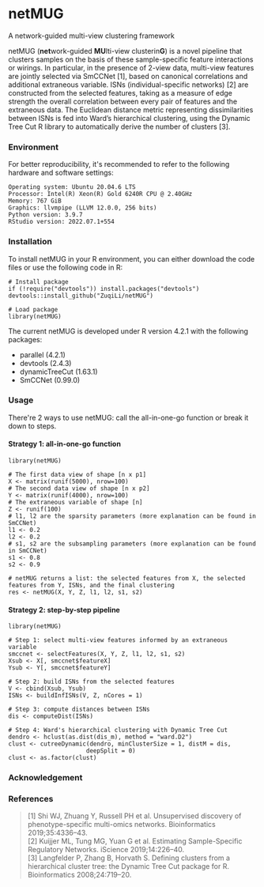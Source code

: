 # netMUG
A network-guided multi-view clustering framework

netMUG (**net**work-guided **MU**lti-view clusterin**G**) is a novel pipeline that clusters samples on the basis of these sample-specific feature interactions or wirings. In particular, in the presence of 2-view data, multi-view features are jointly selected via SmCCNet [1], based on canonical correlations and additional extraneous variable. ISNs (individual-specific networks) [2] are constructed from the selected features, taking as a measure of edge strength the overall correlation between every pair of features and the extraneous data. The Euclidean distance metric representing dissimilarities between ISNs is fed into Ward’s hierarchical clustering, using the Dynamic Tree Cut R library to automatically derive the number of clusters [3].

### Environment
For better reproducibility, it's recommended to refer to the following hardware and software settings:
```
Operating system: Ubuntu 20.04.6 LTS
Processor: Intel(R) Xeon(R) Gold 6240R CPU @ 2.40GHz
Memory: 767 GiB
Graphics: llvmpipe (LLVM 12.0.0, 256 bits)
Python version: 3.9.7
RStudio version: 2022.07.1+554
```

### Installation
To install netMUG in your R environment, you can either download the code files or use the following code in R:
```
# Install package
if (!require("devtools")) install.packages("devtools")
devtools::install_github("ZuqiLi/netMUG")

# Load package
library(netMUG)
```
The current netMUG is developed under R version 4.2.1 with the following packages:
- parallel (4.2.1)
- devtools (2.4.3)
- dynamicTreeCut (1.63.1)
- SmCCNet (0.99.0)

### Usage
There're 2 ways to use netMUG: call the all-in-one-go function or break it down to steps.
#### Strategy 1: all-in-one-go function
```
library(netMUG)

# The first data view of shape [n x p1]
X <- matrix(runif(5000), nrow=100)
# The second data view of shape [n x p2]
Y <- matrix(runif(4000), nrow=100)
# The extraneous variable of shape [n]
Z <- runif(100)
# l1, l2 are the sparsity parameters (more explanation can be found in SmCCNet)
l1 <- 0.2
l2 <- 0.2
# s1, s2 are the subsampling parameters (more explanation can be found in SmCCNet)
s1 <- 0.8
s2 <- 0.9

# netMUG returns a list: the selected features from X, the selected features from Y, ISNs, and the final clustering
res <- netMUG(X, Y, Z, l1, l2, s1, s2)
```
#### Strategy 2: step-by-step pipeline
```
library(netMUG)

# Step 1: select multi-view features informed by an extraneous variable
smccnet <- selectFeatures(X, Y, Z, l1, l2, s1, s2)
Xsub <- X[, smccnet$featureX]
Ysub <- Y[, smccnet$featureY]

# Step 2: build ISNs from the selected features
V <- cbind(Xsub, Ysub)
ISNs <- buildInfISNs(V, Z, nCores = 1)

# Step 3: compute distances between ISNs
dis <- computeDist(ISNs)

# Step 4: Ward's hierarchical clustering with Dynamic Tree Cut
dendro <- hclust(as.dist(dis_m), method = "ward.D2")
clust <- cutreeDynamic(dendro, minClusterSize = 1, distM = dis, 
                      deepSplit = 0)
clust <- as.factor(clust)
```
### Acknowledgement
### References
> [1] Shi WJ, Zhuang Y, Russell PH et al. Unsupervised discovery of phenotype-specific multi-omics networks. Bioinformatics 2019;35:4336–43.\
> [2] Kuijjer ML, Tung MG, Yuan G et al. Estimating Sample-Specific Regulatory Networks. iScience 2019;14:226–40.\
> [3] Langfelder P, Zhang B, Horvath S. Defining clusters from a hierarchical cluster tree: the Dynamic Tree Cut package for R. Bioinformatics 2008;24:719–20.
